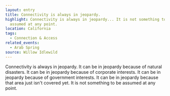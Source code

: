 ```yaml
---
layout: entry
title: Connectivity is always in jeopardy.
highlight: Connectivity is always in jeopardy... It is not something to be
  assumed at any point.
location: California
tags:
  - Connection & Access
related_events:
  - Arab Spring
source: Willow Idlewild
---
```

Connectivity is always in jeopardy. It can be in jeopardy because of natural disasters. It can be in jeopardy because of corporate interests. It can be in jeopardy because of government interests. It can be in jeopardy because that area just isn't covered yet. It is not something to be assumed at any point.